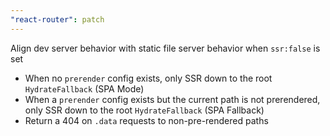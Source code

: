 ```yaml
---
"react-router": patch
---
```


Align dev server behavior with static file server behavior when `ssr:false` is set

- When no `prerender` config exists, only SSR down to the root `HydrateFallback` (SPA Mode)
- When a `prerender` config exists but the current path is not prerendered, only SSR down to the root `HydrateFallback` (SPA Fallback)
- Return a 404 on `.data` requests to non-pre-rendered paths
